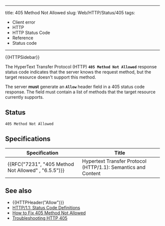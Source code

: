 
---
title: 405 Method Not Allowed
slug: Web/HTTP/Status/405
tags:
  - Client error
  - HTTP
  - HTTP Status Code
  - Reference
  - Status code
---
{{HTTPSidebar}}

The HyperText Transfer Protocol (HTTP) **`405 Method Not Allowed`** response status code indicates that the server knows the request method, but the target resource doesn't support this method.

The server **must** generate an **`Allow`** header field in a 405 status code response. The field must contain a list of methods that the target resource currently supports.

## Status

```
405 Method Not Allowed
```

## Specifications

| Specification                                                        | Title                                                         |
| -------------------------------------------------------------------- | ------------------------------------------------------------- |
| {{RFC("7231", "405 Method Not Allowed" , "6.5.5")}} | Hypertext Transfer Protocol (HTTP/1.1): Semantics and Content |

## See also

- {{HTTPHeader("Allow")}}
- [HTTP/1.1: Status Code Definitions](https://www.w3.org/Protocols/rfc2616/rfc2616-sec10.html)
- [How to Fix 405 Method Not Allowed](https://kinsta.com/blog/405-method-not-allowed-error/)
- [Troubleshooting HTTP 405](https://docs.microsoft.com/en-us/aspnet/web-api/overview/testing-and-debugging/troubleshooting-http-405-errors-after-publishing-web-api-applications)
